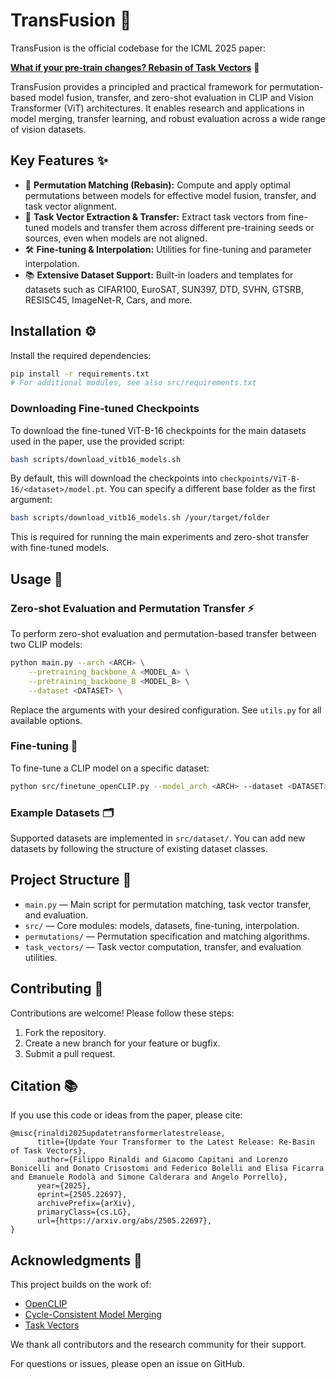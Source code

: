 # TransFusion 🚀
TransFusion is the official codebase for the ICML 2025 paper:

**[What if your pre-train changes? Rebasin of Task Vectors](https://arxiv.org/abs/2505.22697)** 📝

TransFusion provides a principled and practical framework for permutation-based model fusion, transfer, and zero-shot evaluation in CLIP and Vision Transformer (ViT) architectures. It enables research and applications in model merging, transfer learning, and robust evaluation across a wide range of vision datasets.


## Key Features ✨

- 🔄 **Permutation Matching (Rebasin):** Compute and apply optimal permutations between models for effective model fusion, transfer, and task vector alignment.
- 🧭 **Task Vector Extraction & Transfer:** Extract task vectors from fine-tuned models and transfer them across different pre-training seeds or sources, even when models are not aligned.
- 🛠️ **Fine-tuning & Interpolation:** Utilities for fine-tuning and parameter interpolation.
- 📚 **Extensive Dataset Support:** Built-in loaders and templates for datasets such as CIFAR100, EuroSAT, SUN397, DTD, SVHN, GTSRB, RESISC45, ImageNet-R, Cars, and more.



## Installation ⚙️

Install the required dependencies:

```bash
pip install -r requirements.txt
# For additional modules, see also src/requirements.txt
```

### Downloading Fine-tuned Checkpoints

To download the fine-tuned ViT-B-16 checkpoints for the main datasets used in the paper, use the provided script:

```bash
bash scripts/download_vitb16_models.sh
```

By default, this will download the checkpoints into `checkpoints/ViT-B-16/<dataset>/model.pt`. You can specify a different base folder as the first argument:

```bash
bash scripts/download_vitb16_models.sh /your/target/folder
```

This is required for running the main experiments and zero-shot transfer with fine-tuned models.



## Usage 🧪


### Zero-shot Evaluation and Permutation Transfer ⚡

To perform zero-shot evaluation and permutation-based transfer between two CLIP models:

```bash
python main.py --arch <ARCH> \
    --pretraining_backbone_A <MODEL_A> \
    --pretraining_backbone_B <MODEL_B> \
    --dataset <DATASET> \
```

Replace the arguments with your desired configuration. See `utils.py` for all available options.


### Fine-tuning 🔧

To fine-tune a CLIP model on a specific dataset:

```bash
python src/finetune_openCLIP.py --model_arch <ARCH> --dataset <DATASET> --num_steps <STEPS> --lr <LR> --batch_size <BATCH_SIZE> --wandb_project <WANDB_PROJECT>
```


### Example Datasets 🗂️

Supported datasets are implemented in `src/dataset/`. You can add new datasets by following the structure of existing dataset classes.



## Project Structure 📁

- `main.py` — Main script for permutation matching, task vector transfer, and evaluation.
- `src/` — Core modules: models, datasets, fine-tuning, interpolation.
- `permutations/` — Permutation specification and matching algorithms.
- `task_vectors/` — Task vector computation, transfer, and evaluation utilities.


## Contributing 🤝

Contributions are welcome! Please follow these steps:

1. Fork the repository.
2. Create a new branch for your feature or bugfix.
3. Submit a pull request.


## Citation 📚

If you use this code or ideas from the paper, please cite:

```
@misc{rinaldi2025updatetransformerlatestrelease,
      title={Update Your Transformer to the Latest Release: Re-Basin of Task Vectors}, 
      author={Filippo Rinaldi and Giacomo Capitani and Lorenzo Bonicelli and Donato Crisostomi and Federico Bolelli and Elisa Ficarra and Emanuele Rodolà and Simone Calderara and Angelo Porrello},
      year={2025},
      eprint={2505.22697},
      archivePrefix={arXiv},
      primaryClass={cs.LG},
      url={https://arxiv.org/abs/2505.22697}, 
}
```

## Acknowledgments 🙏

This project builds on the work of:

- [OpenCLIP](https://github.com/mlfoundations/open_clip)  
- [Cycle-Consistent Model Merging](https://github.com/crisostomi/cycle-consistent-model-merging)  
- [Task Vectors](https://github.com/mlfoundations/task_vectors)  

We thank all contributors and the research community for their support.

For questions or issues, please open an issue on GitHub.
